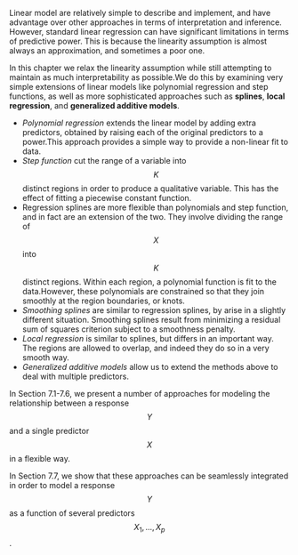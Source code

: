 Linear model are relatively simple to describe and implement, and have advantage over other approaches in terms of interpretation and inference. However, standard linear regression can have significant limitations in terms of predictive power. This is because the linearity assumption is almost always an approximation, and sometimes a poor one.

In this chapter we relax the linearity assumption while still attempting to maintain as much interpretability as possible.We do this by examining very simple extensions of linear models like polynomial regression and step functions, as well as more sophisticated approaches such as **splines**, **local regression**, and **generalized additive models**.

* *Polynomial regression* extends the linear model by adding extra predictors, obtained by raising each of the original predictors to a power.This approach provides a simple way to provide a non-linear fit to data.
* *Step function* cut the range of a variable into $$K$$ distinct regions in order to produce a qualitative variable. This has the effect of fitting a piecewise constant function.
* Regression splines are more flexible than polynomials and step function, and in fact are an extension of the two. They involve dividing the range of $$X$$ into $$K$$ distinct regions. Within each region, a polynomial function is fit to the data.However, these polynomials are constrained so that they join smoothly at the region boundaries, or knots.
* *Smoothing splines* are similar to regression splines, by arise in a slightly different situation. Smoothing splines result from minimizing a residual sum of squares criterion subject to a smoothness penalty.
* *Local regression* is similar to splines, but differs in an important way. The regions are allowed to overlap, and indeed they do so in a very smooth way.
* *Generalized additive models* allow us to extend the methods above to deal with multiple predictors.

In Section 7.1-7.6, we present a number of approaches for modeling the relationship between a response $$Y$$ and a single predictor $$X$$ in a flexible way.

In Section 7.7, we show that these approaches can be seamlessly integrated in order to model a response $$Y$$ as a function of several predictors $$X_1, \ldots, X_p$$.

